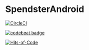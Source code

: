 # SpendsterAndroid

[![CircleCI](https://circleci.com/gh/KeyToTech/SpendsterAndroid.svg?style=svg)](https://circleci.com/gh/KeyToTech/SpendsterAndroid)

[![codebeat badge](https://codebeat.co/badges/845e0bce-614a-46c8-90c5-7f809d9595df)](https://codebeat.co/projects/github-com-keytotech-spendsterandroid-master)

[![Hits-of-Code](https://hitsofcode.com/github/KeyToTech/SpendsterAndroid)](https://hitsofcode.com/view/github/KeyToTech/SpendsterAndroid)
